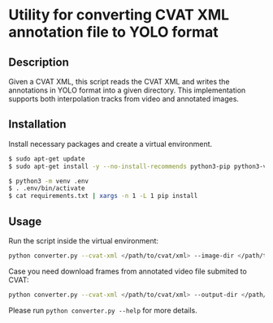 # Utility for converting CVAT XML annotation file to YOLO format

## Description

Given a CVAT XML, this script reads the CVAT XML and writes the 
annotations in YOLO format into a given directory. This implementation
supports both interpolation tracks from video and annotated images.

## Installation

Install necessary packages and create a virtual environment.

```bash
$ sudo apt-get update
$ sudo apt-get install -y --no-install-recommends python3-pip python3-venv python3-dev
```

```bash
$ python3 -m venv .env
$ . .env/bin/activate
$ cat requirements.txt | xargs -n 1 -L 1 pip install
```

## Usage

Run the script inside the virtual environment:

```bash
python converter.py --cvat-xml </path/to/cvat/xml> --image-dir </path/to/images> --output-dir </path/to/output/directory>
```

Case you need download frames from annotated video file submited to CVAT:

```bash
python converter.py --cvat-xml </path/to/cvat/xml> --output-dir </path/to/output/directory> --username <CVAT Username> --password <CVAT Password>
```

Please run `python converter.py --help` for more details.
